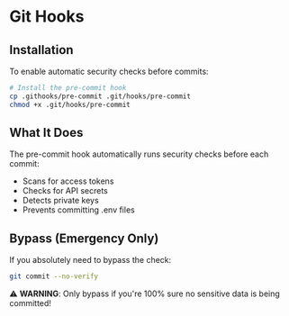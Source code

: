 # Git Hooks

## Installation

To enable automatic security checks before commits:

```bash
# Install the pre-commit hook
cp .githooks/pre-commit .git/hooks/pre-commit
chmod +x .git/hooks/pre-commit
```

## What It Does

The pre-commit hook automatically runs security checks before each commit:
- Scans for access tokens
- Checks for API secrets
- Detects private keys
- Prevents committing .env files

## Bypass (Emergency Only)

If you absolutely need to bypass the check:
```bash
git commit --no-verify
```

⚠️ **WARNING**: Only bypass if you're 100% sure no sensitive data is being committed!
